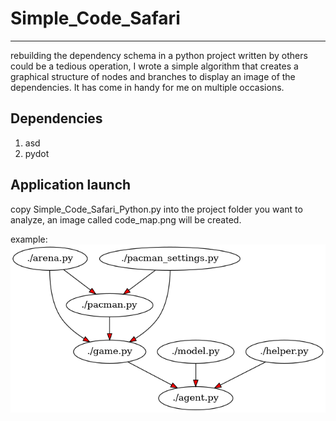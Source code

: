# Simple_Code_Safari
***
rebuilding the dependency schema in a python project written by others could be a tedious operation, I wrote a simple algorithm that creates a graphical structure of nodes and branches to display an image of the dependencies. It has come in handy for me on multiple occasions.

## Dependencies
1. asd
2. pydot

## Application launch
copy Simple_Code_Safari_Python.py into the project folder you want to analyze, an image called code_map.png will be created.

example:
![](code_map_example.png)


